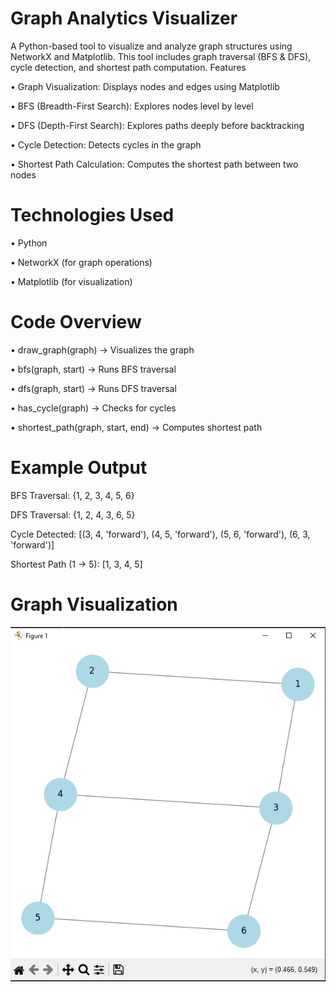 # Graph Analytics Visualizer

A Python-based tool to visualize and analyze graph structures using NetworkX and Matplotlib. This tool includes graph traversal (BFS & DFS), cycle detection, and shortest path computation.
Features

• Graph Visualization: Displays nodes and edges using Matplotlib

• BFS (Breadth-First Search): Explores nodes level by level

• DFS (Depth-First Search): Explores paths deeply before backtracking

• Cycle Detection: Detects cycles in the graph

• Shortest Path Calculation: Computes the shortest path between two nodes

# Technologies Used

• Python

• NetworkX (for graph operations)

• Matplotlib (for visualization)


# Code Overview

• draw_graph(graph) → Visualizes the graph

• bfs(graph, start) → Runs BFS traversal

• dfs(graph, start) → Runs DFS traversal

• has_cycle(graph) → Checks for cycles

• shortest_path(graph, start, end) → Computes shortest path

# Example Output

BFS Traversal: {1, 2, 3, 4, 5, 6}

DFS Traversal: {1, 2, 4, 3, 6, 5}

Cycle Detected: [(3, 4, 'forward'), (4, 5, 'forward'), (5, 6, 'forward'), (6, 3, 'forward')]

Shortest Path (1 -> 5): [1, 3, 4, 5]

# Graph Visualization 

![Graph Visualization](screenshots/graph.png)
